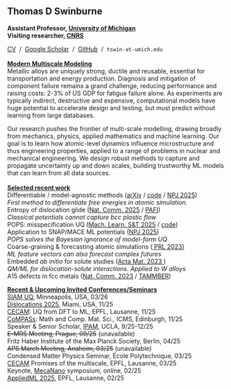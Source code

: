 ## Thomas D Swinburne
<strong>Assistant Professor, <a href="http://www.umich.edu" target="_new">University of Michigan</a><br>
Visiting researcher, <a href="http://www.cnrs.fr" target="_new">CNRS</a></strong>

<a href="pdf/CV-TomSwinburne-2024.pdf" target="_new">CV</a>
&nbsp;/&nbsp;
<a href="https://scholar.google.com/citations?hl=en&user=vgHQd9cAAAAJ&view_op=list_works&sortby=pubdate" target="_new">Google Scholar</a>
&nbsp;/&nbsp;
<a href="https://github.com/tomswinburne/" target="_new">GitHub</a>
&nbsp;/&nbsp;
<code>tswin-at-umich.edu</code>
<br>
<br>
<u><strong>Modern Multiscale Modeling</strong></u><br>
Metallic alloys are uniquely strong, ductile and reusable, essential for transportation and energy production.
Diagnosis and mitigation of component failure remains a grand challenge, reducing performance and raising costs: 2-3% of US GDP for fatigue failure alone. As experiments are typically indirect, destructive and expensive, computational models have huge potential to accelerate design and testing, but must predict without learning from large databases. 

Our research pushes the frontier of multi-scale modelling, drawing broadly from mechanics, physics, applied mathematics and machine learning. Our goal is to learn how atomic-level dynamics influence microstructure and thus engineering properties, applied to a range of problems in nuclear and mechanical engineering. We design robust methods to capture and propagate uncertainty up and down scales, building trustworthy ML models that can learn from all data sources.
<br>
<br>
<u><strong>Selected recent work</strong></u><br>
Differentiable / model-agnostic methods (<a href="https://arxiv.org/abs/2502.18191" target="_new">arXiv</a> / <a href="https://github.com/tomswinburne/DescriptorDOS" target="_new">code</a> / <a href="https://www.nature.com/articles/s41524-024-01506-0" _target="_new">NPJ 2025</a>)<br>
<em>First method to differentiate free energies in atomic simulation.</em></br>
Entropy of dislocation glide (<a href="https://arxiv.org/abs/2410.04813" target="_new" >Nat. Comm. 2025</a> / <a href="https://github.com/tomswinburne/pafi" target="_new">PAFI</a>)
<br>
<em>Classical potentials cannot capture bcc plastic flow</em></br>
POPS: misspecification UQ (<a href="https://iopscience.iop.org/article/10.1088/2632-2153/ad9fce/meta" _target="_new">Mach. Learn. S&T 2025</a> / <a href="https://github.com/tomswinburne/POPS-Regression" target="_new">code</a>)
</br>
Application to SNAP/MACE ML potentials (<a href="https://arxiv.org/abs/2502.07104" target="_new">NPJ 2025</a>)
<br><em>POPS solves the Bayesian ignorance of model-form UQ</em><br>
Coarse-graining & forecasting atomic simulations
(<a href="http://dx.doi.org/10.1103/PhysRevLett.131.236101" target="_new" > PRL 2023)</a><br>
<em>ML feature vectors can also forecast complex futures</em></br>
Embedded <em>ab initio</em> for solute studies
(<a href="https://doi.org/10.1016/j.actamat.2023.118734" target="_new" >Acta Mat. 2023 </a>)
<br>
<em>QM/ML for dislocation-solute interactions. Applied to W alloys</em></br>
A15 defects in fcc metals (<a href="https://www.nature.com/articles/s41467-023-38729-6" target="_new" >Nat. Comm. 2023</a> / <a href="https://github.com/tomswinburne/tammber" target="_new">TAMMBER</a>)<br>

<!--MACE foundation model (Csyani Group, Section A.13)
<a href="https://arxiv.org/abs/2401.00096" >ArXiv 2023</a><br>
<br>
<u><strong>Uncertainty-aware sampling methods</strong></u><br>
Uncertainty-aware sampling of complex landscapes (NPJ 2020 / <a href="https://github.com/tomswinburne/TAMMBER" target="_new">TAMMBER</a>)<br>
Calculating free energy barriers (PRL 2018 / <a href="https://github.com/tomswinburne/PAFI" target="_new">PAFI code</a>)
<br>

<u><strong>Dislocation plasticity and nuclear materials</strong></u><br>
-->
<u><strong>Recent & Upcoming Invited Conferences/Seminars</strong></u><br>
<a href="https://www.siam.org/conferences-events/siam-conferences/uq26/" target="_new">SIAM UQ</a>, Minneapolis, USA, 03/26<br>
<a href="https://www.coe.miami.edu/events/dislocations-conference/index.html" target="_new">Dislocations 2025</a>, Miami, USA, 11/25<br>
<a href="https://www.cecam.org/workshop-details/uncertainty-quantification-in-atomistic-modeling-from-uncertainty-aware-density-functional-theory-to-machine-learning-1380" target="_new">CECAM</a>: UQ from DFT to ML, EPFL, Lausanne, 11/25<br>
<a href="https://www.icms.org.uk/workshops" target="_new">CoMPASs</a>: Math and Comp. Mat. Sci., ICMS, Edinburgh, 11/25<br>
Speaker & Senior Scholar, <a href="https://www.ipam.ucla.edu/programs/long-programs/bridging-the-gap-transitioning-from-deterministic-to-stochastic-interaction-modeling-in-electrochemistry/" target="_new">IPAM</a>, UCLA, 9/25-12/25
<br><s>E-MRS Meeting, Prague, 09/25</s> (unavailable)<br>
Fritz Haber Institute of the Max Planck Society, Berlin, 04/25
<br><s>APS March Meeting, Anaheim, 03/25</s> (unavailable)
<br>Condensed Matter Physics Seminar, École Polytechnique, 03/25<br>
<a href="https://www.cecam.org/workshop-details/fulfilling-the-multiscale-promise-in-materials-getting-information-out-of-the-atomistic-scale-1283" target="_new">CECAM</a> Promises of the multiscale, EPFL, Lausanne, 03/25<br>
Keynote, <a href="https://mecanano.com/working-groups/wg2/" target="_new">MecaNano</a> symposium, online, 02/25<br>
<a href="https://2025.appliedmldays.org/" target="_new">AppliedML 2025</a>, EPFL, Lausanne, 02/25<br>
<!--<br>
Evening Symposium, IPAM Reunion, Lake Arrowhead, 12/24<br>
<a href="https://www.mrs.org/meetings-events/annual-meetings/2024-mrs-fall-meeting/symposium-sessions/call-for-papers/2024-fall-meeting/Symposium_MT01" target="_new">MRS Fall</a> Meeting, Boston, 12/24<br>
<a href="https://www.polytechnique.edu/education/departements-denseignement-et-de-recherche/departement-de-physique/seminaires-et-conferences" target="_new">General Physics Seminar</a>, École Polytechnique, 11/24<br>
<a href="https://ukaea.zoom.us/webinar/register/WN_w6W5HMKfSwug8ZIFYRQf9g#/registration" ttarget="_new">International Nuclear Engineering Consortium</a>, MIT/Oxford, 11/24<br>
<a href="https://eng.ox.ac.uk/solidmech/seminars/" target="_new">Engineering Seminar</a>, U Oxford, 10/24<br>
<a href="https://www.ch.cam.ac.uk/talk/216568" target="_new">Chemistry Seminar</a>, U Cambridge, 10/24<br>
<a href="https://indico3.mpi-magdeburg.mpg.de/event/40/" target="_new">UQ Meeting</a>, Max Planck Magdeburg, 8/24<br>
Hattrick-Simpers Group Seminar, U Toronto, 7/24<br>
<a href="https://www.cimtec-congress.org/" target="_new">CIMTEC</a> Conference, Tuscany, 6/24<br>
Senior Scholar, <a href="https://www.imsi.institute/activities/data-driven-materials-informatics/" target="_new">
IMSI</a>, U Chicago, 3/24-6/24 (<a href="https://www.imsi.institute/videos/descriptor-coarse-graining-and-forecasting-atomic-simulations/" target="_new">video</a>)<br>-->
